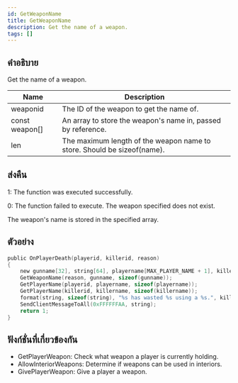 ```yaml
---
id: GetWeaponName
title: GetWeaponName
description: Get the name of a weapon.
tags: []
---
```


## คำอธิบาย

Get the name of a weapon.


| Name | Description |
|------|-------------|
|weaponid | The ID of the weapon to get the name of.|
|const weapon[] | An array to store the weapon's name in, passed by reference.|
|len | The maximum length of the weapon name to store. Should be sizeof(name).|


## ส่งคืน

 1: The function was executed successfully. 

 0: The function failed to execute. The weapon specified does not exist.

 The weapon's name is stored in the specified array.


## ตัวอย่าง


```c
public OnPlayerDeath(playerid, killerid, reason)
{
    new gunname[32], string[64], playername[MAX_PLAYER_NAME + 1], killername[MAX_PLAYER_NAME + 1];
    GetWeaponName(reason, gunname, sizeof(gunname));
    GetPlayerName(playerid, playername, sizeof(playername));
    GetPlayerName(killerid, killername, sizeof(killername));
    format(string, sizeof(string), "%s has wasted %s using a %s.", killername, playername, gunname);
    SendClientMessageToAll(0xFFFFFFAA, string);
    return 1;
}
```


## ฟังก์ชั่นที่เกี่ยวข้องกัน


-  GetPlayerWeapon: Check what weapon a player is currently holding.
-  AllowInteriorWeapons: Determine if weapons can be used in interiors.
-  GivePlayerWeapon: Give a player a weapon.